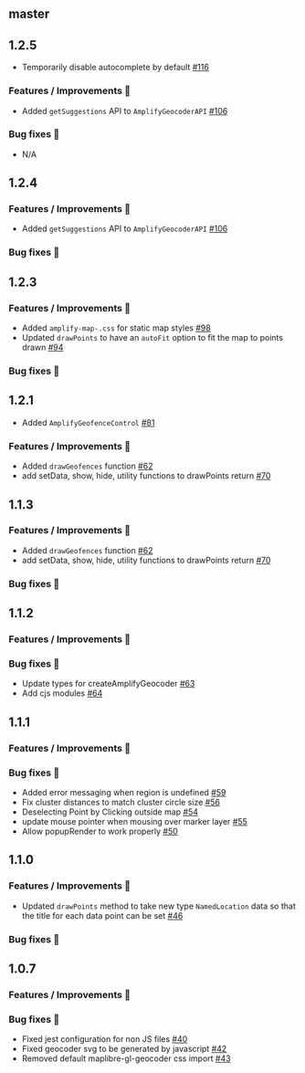 ## master

## 1.2.5

- Temporarily disable autocomplete by default [#116](https://github.com/aws-amplify/maplibre-gl-js-amplify/pull/116)

### Features / Improvements 🚀

- Added `getSuggestions` API to `AmplifyGeocoderAPI` [#106](https://github.com/aws-amplify/maplibre-gl-js-amplify/pull/106)

### Bug fixes 🐛

- N/A

## 1.2.4

### Features / Improvements 🚀

- Added `getSuggestions` API to `AmplifyGeocoderAPI` [#106](https://github.com/aws-amplify/maplibre-gl-js-amplify/pull/106)

### Bug fixes 🐛

## 1.2.3

### Features / Improvements 🚀

- Added `amplify-map-.css` for static map styles [#98](https://github.com/aws-amplify/maplibre-gl-js-amplify/pull/98)
- Updated `drawPoints` to have an `autoFit` option to fit the map to points drawn [#94](https://github.com/aws-amplify/maplibre-gl-js-amplify/pull/94)

### Bug fixes 🐛

## 1.2.1

- Added `AmplifyGeofenceControl` [#81](https://github.com/aws-amplify/maplibre-gl-js-amplify/pull/81)

### Features / Improvements 🚀

- Added `drawGeofences` function [#62](https://github.com/aws-amplify/maplibre-gl-js-amplify/pull/62)
- add setData, show, hide, utility functions to drawPoints return [#70](https://github.com/aws-amplify/maplibre-gl-js-amplify/pull/70)

## 1.1.3

### Features / Improvements 🚀

- Added `drawGeofences` function [#62](https://github.com/aws-amplify/maplibre-gl-js-amplify/pull/62)
- add setData, show, hide, utility functions to drawPoints return [#70](https://github.com/aws-amplify/maplibre-gl-js-amplify/pull/70)

### Bug fixes 🐛

## 1.1.2

### Features / Improvements 🚀

### Bug fixes 🐛

- Update types for createAmplifyGeocoder [#63](https://github.com/aws-amplify/maplibre-gl-js-amplify/pull/63)
- Add cjs modules [#64](https://github.com/aws-amplify/maplibre-gl-js-amplify/pull/64)

## 1.1.1

### Features / Improvements 🚀

### Bug fixes 🐛

- Added error messaging when region is undefined [#59](https://github.com/aws-amplify/maplibre-gl-js-amplify/pull/59)
- Fix cluster distances to match cluster circle size [#56](https://github.com/aws-amplify/maplibre-gl-js-amplify/pull/56)
- Deselecting Point by Clicking outside map [#54](https://github.com/aws-amplify/maplibre-gl-js-amplify/pull/54)
- update mouse pointer when mousing over marker layer [#55](https://github.com/aws-amplify/maplibre-gl-js-amplify/pull/55)
- Allow popupRender to work properly [#50](https://github.com/aws-amplify/maplibre-gl-js-amplify/pull/50)

## 1.1.0

### Features / Improvements 🚀

- Updated `drawPoints` method to take new type `NamedLocation` data so that the title for each data point can be set [#46](https://github.com/aws-amplify/maplibre-gl-js-amplify/pull/46)

### Bug fixes 🐛

## 1.0.7

### Features / Improvements 🚀

### Bug fixes 🐛

- Fixed jest configuration for non JS files [#40](https://github.com/aws-amplify/maplibre-gl-js-amplify/pull/40)
- Fixed geocoder svg to be generated by javascript [#42](https://github.com/aws-amplify/maplibre-gl-js-amplify/pull/42)
- Removed default maplibre-gl-geocoder css import [#43](https://github.com/aws-amplify/maplibre-gl-js-amplify/pull/43)
